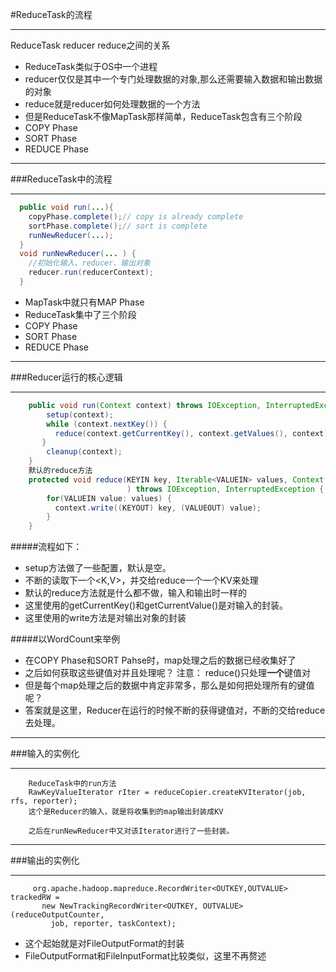 #ReduceTask的流程
***

ReduceTask reducer reduce之间的关系
* ReduceTask类似于OS中一个进程
* reducer仅仅是其中一个专门处理数据的对象,那么还需要输入数据和输出数据的对象
* reduce就是reducer如何处理数据的一个方法
* 但是ReduceTask不像MapTask那样简单，ReduceTask包含有三个阶段
 * COPY Phase
 * SORT Phase
 * REDUCE Phase

***
###ReduceTask中的流程
***

```java
  public void run(...){
    copyPhase.complete();// copy is already complete
    sortPhase.complete();// sort is complete
    runNewReducer(...);
  }
  void runNewReducer(... ) {
    //初始化输入、reducer、输出对象
    reducer.run(reducerContext);
  }

```
* MapTask中就只有MAP Phase
* ReduceTask集中了三个阶段
 * COPY Phase
 * SORT Phase
 * REDUCE Phase

***
###Reducer运行的核心逻辑
***
```java
    public void run(Context context) throws IOException, InterruptedException {
        setup(context);
        while (context.nextKey()) {
          reduce(context.getCurrentKey(), context.getValues(), context);
       }
        cleanup(context);
    }
    默认的reduce方法
    protected void reduce(KEYIN key, Iterable<VALUEIN> values, Context context
                          ) throws IOException, InterruptedException {
        for(VALUEIN value: values) {
          context.write((KEYOUT) key, (VALUEOUT) value);
        }
    }
```
#####流程如下：
* setup方法做了一些配置，默认是空。
* 不断的读取下一个&lt;K,V>，并交给reduce一个一个KV来处理
* 默认的reduce方法就是什么都不做，输入和输出时一样的
* 这里使用的getCurrentKey()和getCurrentValue()是对输入的封装。
* 这里使用的write方法是对输出对象的封装

#####以WordCount来举例
* 在COPY Phase和SORT Pahse时，map处理之后的数据已经收集好了
* 之后如何获取这些键值对并且处理呢？  注意： reduce()只处理**一个**键值对
* 但是每个map处理之后的数据中肯定非常多，那么是如何把处理所有的键值呢？
* 答案就是这里，Reducer在运行的时候不断的获得键值对，不断的交给reduce去处理。

***
###输入的实例化
***

```
    ReduceTask中的run方法
    RawKeyValueIterator rIter = reduceCopier.createKVIterator(job, rfs, reporter);
    这个是Reducer的输入，就是将收集到的map输出封装成KV

    之后在runNewReducer中又对该Iterator进行了一些封装。
```
***
###输出的实例化
***
```
     org.apache.hadoop.mapreduce.RecordWriter<OUTKEY,OUTVALUE> trackedRW = 
       new NewTrackingRecordWriter<OUTKEY, OUTVALUE>(reduceOutputCounter,
         job, reporter, taskContext);
```
* 这个起始就是对FileOutputFormat的封装
* FileOutputFormat和FileInputFormat比较类似，这里不再赘述
